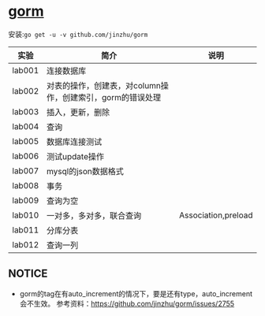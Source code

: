 # [gorm](https://github.com/jinzhu/gorm)
安装:`go get -u -v github.com/jinzhu/gorm`

|实验|简介|说明|
|---|---|---|
|lab001|连接数据库| |
|lab002|对表的操作，创建表，对column操作，创建索引，gorm的错误处理| |
|lab003|插入，更新，删除| |
|lab004|查询| |
|lab005|数据库连接测试| |
|lab006|测试update操作| |
|lab007|mysql的json数据格式| |
|lab008|事务| |
|lab009|查询为空| |
|lab010|一对多，多对多，联合查询|Association,preload|
|lab011|分库分表||
|lab012|查询一列||

## NOTICE
 - gorm的tag在有auto_increment的情况下，要是还有type，auto_increment会不生效。
 参考资料：https://github.com/jinzhu/gorm/issues/2755